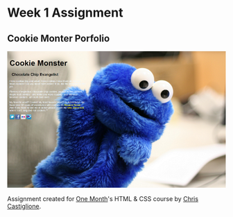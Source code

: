 # Week 1 Assignment


## Cookie Monter Porfolio

![](https://raw.githubusercontent.com/sumit-jaswal/onemonth_html_assignments/master/week1_cookie_monster/cookie_monster.png)

Assignment created for [One Month](http://www.onemonth.com)'s HTML & CSS course by [Chris Castiglione](http://www.twitter.com/castig).